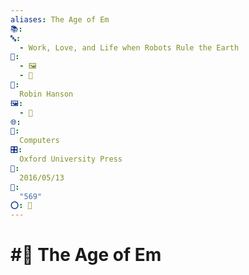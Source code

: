 ```yaml
---
aliases: The Age of Em
📚: 
🔤:
  - Work, Love, and Life when Robots Rule the Earth
📁:
  - 🖼️
  - 📖
👤:
  Robin Hanson
🖼️:
  - 📖
🌐: 
📖:
  Computers 
🎛️:
  Oxford University Press 
📅:
  2016/05/13 
🔢:
  "569"
⭕: 🏁
---
```

# #📖 The Age of Em

